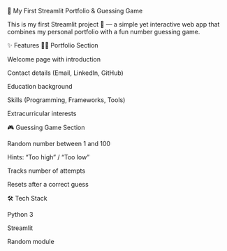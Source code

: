 🌟 My First Streamlit Portfolio & Guessing Game

This is my first Streamlit project 🎉 — a simple yet interactive web app that combines my personal portfolio with a fun number guessing game.

✨ Features
🧑‍💻 Portfolio Section

Welcome page with introduction

Contact details (Email, LinkedIn, GitHub)

Education background

Skills (Programming, Frameworks, Tools)

Extracurricular interests

🎮 Guessing Game Section

Random number between 1 and 100

Hints: “Too high” / “Too low”

Tracks number of attempts

Resets after a correct guess

🛠️ Tech Stack

Python 3

Streamlit

Random module
